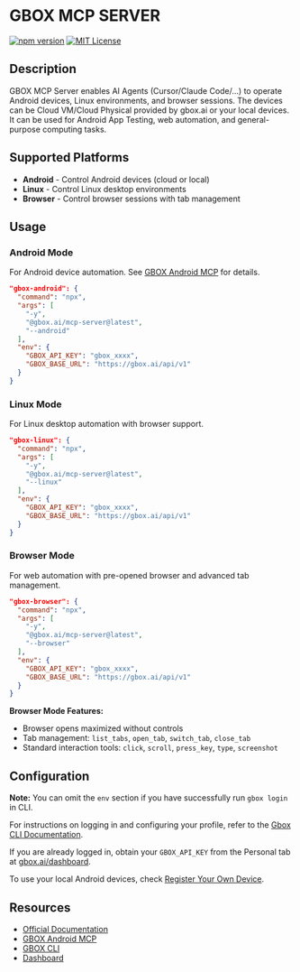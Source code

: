 # GBOX MCP SERVER

[![npm version](https://img.shields.io/npm/v/@gbox.ai/mcp-server.svg)](https://www.npmjs.com/package/@gbox.ai/mcp-server)
[![MIT License](https://img.shields.io/badge/license-MIT-blue.svg)](LICENSE)

## Description

GBOX MCP Server enables AI Agents (Cursor/Claude Code/...) to operate Android devices, Linux environments, and browser sessions. The devices can be Cloud VM/Cloud Physical provided by gbox.ai or your local devices. It can be used for Android App Testing, web automation, and general-purpose computing tasks.

## Supported Platforms

- **Android** - Control Android devices (cloud or local)
- **Linux** - Control Linux desktop environments
- **Browser** - Control browser sessions with tab management

## Usage

### Android Mode

For Android device automation. See [GBOX Android MCP](https://docs.gbox.ai/docs-mcp/android-mcp-server) for details.

```json
"gbox-android": {
  "command": "npx",
  "args": [
    "-y",
    "@gbox.ai/mcp-server@latest",
    "--android"
  ],
  "env": {
    "GBOX_API_KEY": "gbox_xxxx",
    "GBOX_BASE_URL": "https://gbox.ai/api/v1"
  }
}
```

### Linux Mode

For Linux desktop automation with browser support.

```json
"gbox-linux": {
  "command": "npx",
  "args": [
    "-y",
    "@gbox.ai/mcp-server@latest",
    "--linux"
  ],
  "env": {
    "GBOX_API_KEY": "gbox_xxxx",
    "GBOX_BASE_URL": "https://gbox.ai/api/v1"
  }
}
```

### Browser Mode

For web automation with pre-opened browser and advanced tab management.

```json
"gbox-browser": {
  "command": "npx",
  "args": [
    "-y",
    "@gbox.ai/mcp-server@latest",
    "--browser"
  ],
  "env": {
    "GBOX_API_KEY": "gbox_xxxx",
    "GBOX_BASE_URL": "https://gbox.ai/api/v1"
  }
}
```

**Browser Mode Features:**
- Browser opens maximized without controls
- Tab management: `list_tabs`, `open_tab`, `switch_tab`, `close_tab`
- Standard interaction tools: `click`, `scroll`, `press_key`, `type`, `screenshot`

## Configuration

**Note:** You can omit the `env` section if you have successfully run `gbox login` in CLI.

For instructions on logging in and configuring your profile, refer to the [Gbox CLI Documentation](https://github.com/babelcloud/gbox).

If you are already logged in, obtain your `GBOX_API_KEY` from the Personal tab at [gbox.ai/dashboard](https://gbox.ai/dashboard).

To use your local Android devices, check [Register Your Own Device](https://docs.gbox.ai/cli/register-local-device).

## Resources

- [Official Documentation](https://docs.gbox.ai)
- [GBOX Android MCP](https://docs.gbox.ai/docs-mcp/android-mcp-server)
- [GBOX CLI](https://github.com/babelcloud/gbox)
- [Dashboard](https://gbox.ai/dashboard)
